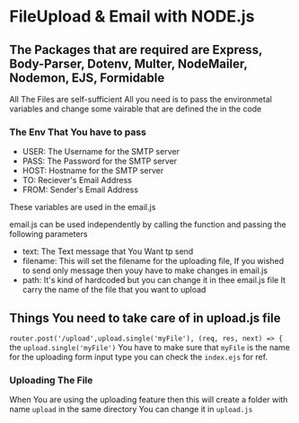 # FileUpload & Email with NODE.js
## The Packages that are required are **Express**, **Body-Parser**, **Dotenv**, **Multer**, **NodeMailer**, **Nodemon**, **EJS**, **Formidable**

All The Files are self-sufficient All you need is to pass the environmetal variables and change some vairable that are defined the in the code 

### The Env That You have to pass 
- USER: The Username for the SMTP server
- PASS: The Password for the SMTP server 
- HOST: Hostname for the SMTP server
- TO: Reciever's Email Address
- FROM: Sender's Email Address

These variables are used in the email.js

email.js can be used independently by calling the function and passing the following parameters 
- text: The Text message that You Want tp send
- filename: This will set the filename for the uploading file, If you wished to send only message then youy have to make changes in email.js 
- path: It's kind of hardcoded but you can change it in thee email.js file It carry the name of the file that you want to upload

## Things You need to take care of in upload.js file 

`router.post('/upload',upload.single('myFile'), (req, res, next) => { `
the `upload.single('myFile')` You have to make sure that `myFile` is the name for the uploading form input type you can check the `index.ejs` for ref.


### Uploading The File 
When You are using the uploading feature then this will create a folder with name `upload` in the same directory You can change it in `upload.js`
